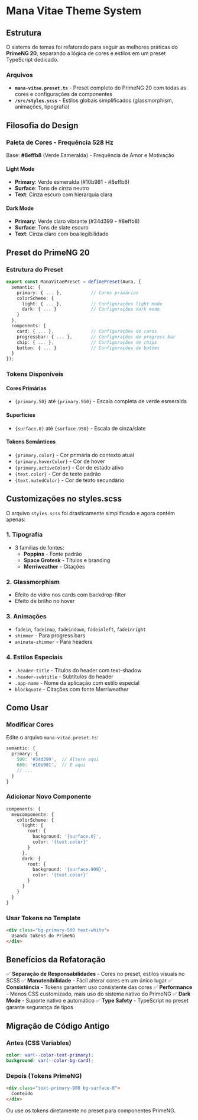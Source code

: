 # Mana Vitae Theme System

## Estrutura

O sistema de temas foi refatorado para seguir as melhores práticas do **PrimeNG 20**, separando a lógica de cores e estilos em um preset TypeScript dedicado.

### Arquivos

- **`mana-vitae.preset.ts`** - Preset completo do PrimeNG 20 com todas as cores e configurações de componentes
- **`/src/styles.scss`** - Estilos globais simplificados (glassmorphism, animações, tipografia)

## Filosofia do Design

### Paleta de Cores - Frequência 528 Hz
Base: **#8effb8** (Verde Esmeralda) - Frequência de Amor e Motivação

#### Light Mode
- **Primary**: Verde esmeralda (#10b981 - #8effb8)
- **Surface**: Tons de cinza neutro
- **Text**: Cinza escuro com hierarquia clara

#### Dark Mode
- **Primary**: Verde claro vibrante (#34d399 - #8effb8)
- **Surface**: Tons de slate escuro
- **Text**: Cinza claro com boa legibilidade

## Preset do PrimeNG 20

### Estrutura do Preset

```typescript
export const ManaVitaePreset = definePreset(Aura, {
  semantic: {
    primary: { ... },           // Cores primárias
    colorScheme: {
      light: { ... },           // Configurações light mode
      dark: { ... }             // Configurações dark mode
    }
  },
  components: {
    card: { ... },              // Configurações de cards
    progressbar: { ... },       // Configurações de progress bar
    chip: { ... },              // Configurações de chips
    button: { ... }             // Configurações de botões
  }
});
```

### Tokens Disponíveis

#### Cores Primárias
- `{primary.50}` até `{primary.950}` - Escala completa de verde esmeralda

#### Superfícies
- `{surface.0}` até `{surface.950}` - Escala de cinza/slate

#### Tokens Semânticos
- `{primary.color}` - Cor primária do contexto atual
- `{primary.hoverColor}` - Cor de hover
- `{primary.activeColor}` - Cor de estado ativo
- `{text.color}` - Cor de texto padrão
- `{text.mutedColor}` - Cor de texto secundário

## Customizações no styles.scss

O arquivo `styles.scss` foi drasticamente simplificado e agora contém apenas:

### 1. Tipografia
- 3 famílias de fontes:
  - **Poppins** - Fonte padrão
  - **Space Grotesk** - Títulos e branding
  - **Merriweather** - Citações

### 2. Glassmorphism
- Efeito de vidro nos cards com backdrop-filter
- Efeito de brilho no hover

### 3. Animações
- `fadein`, `fadeinup`, `fadeindown`, `fadeinleft`, `fadeinright`
- `shimmer` - Para progress bars
- `animate-shimmer` - Para headers

### 4. Estilos Especiais
- `.header-title` - Títulos do header com text-shadow
- `.header-subtitle` - Subtítulos do header
- `.app-name` - Nome da aplicação com estilo especial
- `blockquote` - Citações com fonte Merriweather

## Como Usar

### Modificar Cores

Edite o arquivo `mana-vitae.preset.ts`:

```typescript
semantic: {
  primary: {
    500: '#34d399',  // Altere aqui
    600: '#10b981',  // E aqui
    // ...
  }
}
```

### Adicionar Novo Componente

```typescript
components: {
  meucomponente: {
    colorScheme: {
      light: {
        root: {
          background: '{surface.0}',
          color: '{text.color}'
        }
      },
      dark: {
        root: {
          background: '{surface.900}',
          color: '{text.color}'
        }
      }
    }
  }
}
```

### Usar Tokens no Template

```html
<div class="bg-primary-500 text-white">
  Usando tokens do PrimeNG
</div>
```

## Benefícios da Refatoração

✅ **Separação de Responsabilidades** - Cores no preset, estilos visuais no SCSS
✅ **Manutenibilidade** - Fácil alterar cores em um único lugar
✅ **Consistência** - Tokens garantem uso consistente das cores
✅ **Performance** - Menos CSS customizado, mais uso do sistema nativo do PrimeNG
✅ **Dark Mode** - Suporte nativo e automático
✅ **Type Safety** - TypeScript no preset garante segurança de tipos

## Migração de Código Antigo

### Antes (CSS Variables)
```scss
color: var(--color-text-primary);
background: var(--color-bg-card);
```

### Depois (Tokens PrimeNG)
```html
<div class="text-primary-900 bg-surface-0">
  Conteúdo
</div>
```

Ou use os tokens diretamente no preset para componentes PrimeNG.
